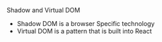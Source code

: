 Shadow and Virtual DOM

- Shadow DOM is a browser Specific technology
- Virtual DOM is a pattern that is built into React

